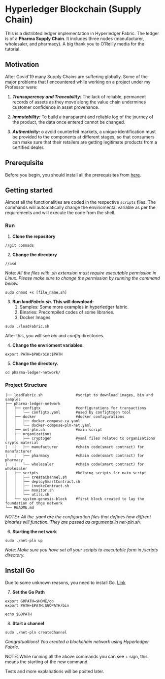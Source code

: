 # Hyperledger Blockchain (Supply Chain)
This is a distribted ledger implementation in Hyperledger Fabric. The ledger is of a **Pharma Supply Chain**. It includes three nodes (manufacturer, wholesaler, and pharmacy). A big thank you to O'Reilly media for the tutorial.

## Motivation
After Covid'19 many Supply Chains are suffering globally. Some of the major problems that I encountered while working on a project under my Professor were: 
1. ***Transaperency and Traceability:*** The lack of reliable, permanent records of assets as they move along the value chain undermines customer confidence in asset provenance.

2. ***Immutability:***   To build a transparent and reliable log of the journey of the product, the data once entered cannot be changed.

3. ***Authenticity:*** o avoid counterfeit markets, a unique identification must be provided to the components at different stages, so that consumers can make sure that their retailers are getting legitimate products from a certified dealer.

## Prerequisite
Before you begin, you should install all the prerequisites from [here](https://hyperledger-fabric.readthedocs.io/en/release-2.2/prereqs.html). 


## Getting started
Almost all the functionalities are coded in the respective `scripts` files. The commands will automatically change the enviriomental variable as per the requirements and will execute the code from the shell.

### Run

1. **Clone the repository**
```
//git commads
```
2. **Change the directory**
```
//asd
```
Note: *All the files with .sh extension must require executable permission in Linux. Please make sure to change the permission by running the command below.*

```
sudo chmod +x [file_name.sh]
```


3.  **Run *loadFabric.sh*. This will download:**
    1. Samples: Some more examples in hyperledger fabric.
    2. Binaries: Precompiled codes of some libraries.
    3. Docker Images 
```
sudo ./loadFabric.sh
```
After this, you will see *bin* and *config* directories.


4. **Change the envrioment variables.**
```
export PATH=$PWD/bin:$PATH
```
5. **Change the directory.**
```
cd pharma-ledger-network/
```

### Project Structure ###
```
├── loadFabric.sh               #script to download images, bin and samples
├── pharma-ledger-network
│   ├── configtx                #configurations for transactions
│   │   └── configtx.yaml       #used by configtxgen tool
│   ├── docker                  #docker configurations
│   │   ├── docker-compose-ca.yaml
│   │   └── docker-compose-pln-net.yaml
│   ├── net-pln.sh              #main script
│   ├── organizations           
│   │   ├── cryptogen           #yaml files related to organisations crypto material
|   |   ├── manufacturer        #chain code(smart contract) for manufacturer
|   |   ├── pharmacy            #chain code(smart contract) for pharmacy
|   |   └── wholesaler          #chain code(smart contract) for wholesaler
│   ├── scripts                 #helping scripts for main script
│   │   ├── createChannel.sh    
│   │   ├── deploySmartContract.sh
│   │   ├── invokeContract.sh
│   │   ├── monitor.sh
│   │   └── utils.sh
│   └── system-genesis-block    #first block created to lay the foundation of thge network
└── README.md
```

*NOTE\* All the .yaml are the configuration files that defines how diffrent binaries will function. They are passed as arguments in net-pln.sh.*

6. **Starting the net work**
```
sudo ./net-pln up
```
*Note: Make sure you have set all your scripts to executable form in /scripts directory.*

## Install Go
Due to some unknown reasons, you need to install Go. [Link](https://go.dev/doc/install)

7. **Set the Go Path**

```
export GOPATH=$HOME/go
export PATH=$PATH:$GOPATH/bin

echo $GOPATH
```
8. **Start a channel**
```
sudo ./net-pln createChannel
```

*Congratualtions! You created a blockchain network using Hyperledger Fabric.*

NOTE: While running all the above commands you can see + sign, this means the starting of the new command. 

Tests and more explanations will be posted later.